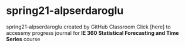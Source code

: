 # spring21-alpserdaroglu
spring21-alpserdaroglu created by GitHub Classroom
Click [here] to accessmy progress journal for **IE 360 Statistical Forecasting and Time Series** course
